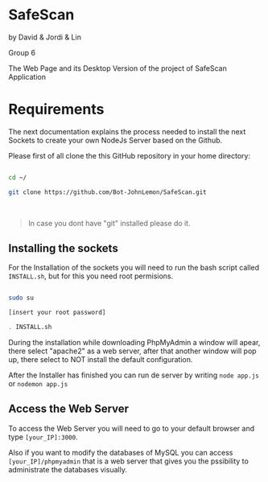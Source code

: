 # SafeScan

by David & Jordi & Lin

Group 6

The Web Page and its Desktop Version of the project of SafeScan Application

# Requirements

The next documentation explains the process needed to install the next Sockets to create your own NodeJs Server based on the Github.

Please first of all clone the this GitHub repository in your home directory:


```sh

cd ~/

git clone https://github.com/Bot-JohnLemon/SafeScan.git

```

<br>

>In case you dont have "git" installed please do it.



## Installing the sockets 

For the Installation of the sockets you will need to run the bash script called `INSTALL.sh`, but for this you need root permisions.

 ```sh

sudo su

[insert your root password]

. INSTALL.sh

```


During the installation while downloading PhpMyAdmin a window will apear, there select "apache2" as a web server, after that another window will pop up, there select to NOT install the default configuration.

After the Installer has finished you can run de server by writing `node app.js` or `nodemon app.js`

## Access the Web Server

To access the Web Server you will need to go to your default browser and type `[your_IP]:3000`.

Also if you want to modify the databases of MySQL you can access `[your_IP]/phpmyadmin` that is a web server that gives you the pssibility to administrate the databases visually. 
